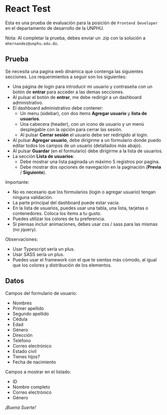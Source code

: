 # React Test

Esta es una prueba de evaluación para la posición de `Frontend Developer` en el departamento de desarrollo de la UNPHU.

Nota: Al completar la prueba, debes enviar un .zip con la solución a `mhernandez@unphu.edu.do`.

## Prueba

Se necesita una pagina web dinámica que contenga las siguientes secciones. Los requerimientos a seguir son los siguientes:

* Una página de login para introducir mi usuario y contraseña con un botón de **entrar** para acceder a las demas secciones.
* Al pulsar el botón de **entrar**, me debe redirigir a un dashboard administrativo.
* El dashboard administrativo debe contener:
    * Un menu (sidebar), con dos items  **Agregar usuario** y **lista de usuarios**.
    * Una cabecera (header), con un icono de usuario y un menú desplegable con la opción para cerrar las sesión. 
    * Al pulsar **Cerrar sesión** el usuario debe ser redirigido al login.
* Al pulsar **Agregar usuario**, debe dirigirme a un formulario donde puedo editar todos los campos de un usuario (detallados más abajo).
* Al pulsar **Guardar** (en el formulario) debe dirigirme a la lista de usuarios.
* La sección **Lista de usuarios**:
    * Debe mostrar una lista paginada un máximo 5 registros por pagina.
    * Debe mostrar dos opciones de navegación en la paginación (**Previa**  / **Siguiente**).

Importante:
* No es necesario que los formularios (login o agregar usuario) tengan ninguna validación.
* La parte principal del dashboard puede estar vacía.
* En la lista de usuarios, puedes usar una tabla, una lista, tarjetas o contenedores. Coloca los items a tu gusto.
* Puedes utilizar los colores de tu preferencia.
* Si piensas incluir animaciones, debes usar css / sass para las mismas (no jquery).

Observaciones:
* Usar Typescript sería un plus.
* Usar SASS sería un plus.
* Puedes usar el framework con el que te sientas más cómodo, al igual que los colores y distribución de los elementos.


## Datos

Campos del formulario de usuario:
* Nombres
* Primer apellido
* Segundo apellido
* Cédula
* Edad
* Género
* Dirección
* Teléfono
* Correo electrónico
* Estado civil
* Tienes hijos?
* Fecha de nacimiento

Campos a mostrar en el listado:
* ID
* Nombre completo
* Correo electrónico
* Género


*¡Buena Suerte!*